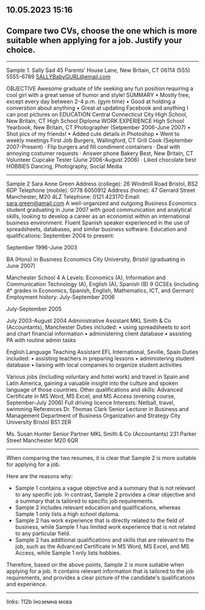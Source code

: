 ## 10.05.2023 15:16

## Compare two CVs, choose the one which is more suitable when applying for a job. Justify your choice.

---

Sample 1.
Sally Sad
45 Parents’ House Lane, New Britain, CT 06114
(555) 5555-6789 SALLYBabyGURL@email.com

OBJECTIVE
Awesome graduate of life seeking any fun position requiring a cool girl with a great sense of humor and style!
SUMMARY
• Mostly free, except every day between 2-4 p.m. (gym time)
• Good at holding a converstion about anything
• Great at updating Facebook and anything I can post pictures on
EDUCATION
Central Connecticut City High School, New Britain, CT
High School Diploma
WORK EXPERIENCE
High School Yearbook, New Britain, CT
Photographer (Setpember 2006-June 2007)
• Shot pics of my friends!
• Added cute details in Photoshop
• Went to weekly meetings
First Job Burgers, Wallingford, CT
Grill Cook (September 2007-Present)
· Flip burgers and fill condiment containers
· Deal with annoying costumer requests
· Answer phone
Bakery Best, New Britain, CT
Volunteer Cupcake Tester (June 2006-August 2006)
· Liked chocolate best
HOBBIES
Dancing, Photography, Social Media

---

Sample 2
Sara Anne Green
Address (college):
26 Windmill Road
Bristol, BS2 6DP
Telephone (mobile): 0778 6050912
Address (home):
47 Gerrard Street
Manchester, M20 4LZ
Telephone: 0121 423170
Email:
sara.green@amail.com
A well-organized and outgoing Business Economics student graduating in June 2007 with good communication and analytical skills, looking to develop a career as an economist within an international business environment. Fluent Spanish speaker experienced in the use of spreadsheets, databases, and similar business software.
Education and qualifications:
September 2004 to present:

September 1996-June 2003

BA (Hons) in Business Economics
City University, Bristol
(graduating in June 2007)

Manchester School
4 A Levels: Economics (A),
Information and Communication Technology (A), English (A), Spanish (B)
9 GCSEs (including A\* grades in Economics, Spanish, English, Mathematics, ICT, and German)
Employment history:
July-September 2006

July-September 2005

July 2003-August 2004
Administrative Assistant
MKL Smith & Co (Accountants), Manchester
Duties included:
• using spreadsheets to sort and chart financial information
• administering client database
• assisting PA with routine admin tasks

English Language Teaching Assistant
EFL International, Seville, Spain
Duties included:
• assisting teachers in preparing lessons
• administering student database
• liaising with local companies to organize student activities

Various jobs (including voluntary and hotel work) and travel in Spain and Latin America, gaining a valuable insight into the culture and spoken language of those countries.
Other qualifications and skills:
Advanced Certificate in MS Word, MS Excel, and MS Access (evening course, September-July 2006)
Full driving licence
Interests:
Netball, travel, swimming
References
Dr. Thomas Clark
Senior Lecturer in Business and Management
Department of Business Organization and Strategy
City University Bristol BS1 2ER

Ms. Susan Hunter
Senior Partner
MKL Smith & Co (Accountants)
231 Parker Street
Manchester M20 6QR

---

When comparing the two resumes, it is clear that Sample 2 is more suitable for applying for a job.

Here are the reasons why:

- Sample 1 contains a vague objective and a summary that is not relevant to any specific job. In contrast, Sample 2 provides a clear objective and a summary that is tailored to specific job requirements.
- Sample 2 includes relevant education and qualifications, whereas Sample 1 only lists a high school diploma.
- Sample 2 has work experience that is directly related to the field of business, while Sample 1 has limited work experience that is not related to any particular field.
- Sample 2 has additional qualifications and skills that are relevant to the job, such as the Advanced Certificate in MS Word, MS Excel, and MS Access, while Sample 1 only lists hobbies.

Therefore, based on the above points, Sample 2 is more suitable when applying for a job. It contains relevant information that is tailored to the job requirements, and provides a clear picture of the candidate's qualifications and experience.






---

links: 112b Іноземна мова

